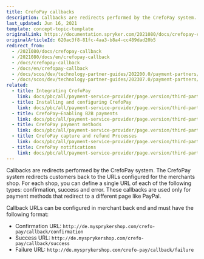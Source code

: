 ```yaml
---
title: CrefoPay callbacks
description: Callbacks are redirects performed by the CrefoPay system.
last_updated: Jun 16, 2021
template: concept-topic-template
originalLink: https://documentation.spryker.com/2021080/docs/crefopay-callback
originalArticleId: 620ac3f8-81fc-4aa3-b8a4-cc489dad20b5
redirect_from:
  - /2021080/docs/crefopay-callback
  - /2021080/docs/en/crefopay-callback
  - /docs/crefopay-callback
  - /docs/en/crefopay-callback
  - /docs/scos/dev/technology-partner-guides/202200.0/payment-partners/crefopay/crefopay-callbacks.html
  - /docs/scos/dev/technology-partner-guides/202307.0/payment-partners/crefopay/crefopay-callbacks.html
related:
  - title: Integrating CrefoPay
    link: docs/pbc/all/payment-service-provider/page.version/third-party-integrations/crefopay/integrate-crefopay.html
  - title: Installing and configuring CrefoPay
    link: docs/pbc/all/payment-service-provider/page.version/third-party-integrations/crefopay/install-and-configure-crefopay.html
  - title: CrefoPay—Enabling B2B payments
    link: docs/pbc/all/payment-service-provider/page.version/third-party-integrations/crefopay/crefopay-enable-b2b-payments.html
  - title: CrefoPay payment methods
    link: docs/pbc/all/payment-service-provider/page.version/third-party-integrations/crefopay/crefopay-payment-methods.html
  - title: CrefoPay capture and refund Processes
    link: docs/pbc/all/payment-service-provider/page.version/third-party-integrations/crefopay/crefopay-capture-and-refund-processes.html
  - title: CrefoPay notifications
    link: docs/pbc/all/payment-service-provider/page.version/third-party-integrations/crefopay/crefopay-notifications.html
---
```


Callbacks are redirects performed by the CrefoPay system. The CrefoPay system redirects customers back to the URLs configured for the merchants shop. For each shop, you can define a single URL of each of the following types: confirmation, success and error.
These callbacks are used only for payment methods that redirect to a different page like PayPal.

Callback URLs can be configured in merchant back end and must have the following format:

* Confirmation URL: `http://de.mysprykershop.com/crefo-pay/callback/confirmation `
* Success URL: `http://de.mysprykershop.com/crefo-pay/callback/success`
* Failure URL: `http://de.mysprykershop.com/crefo-pay/callback/failure`
